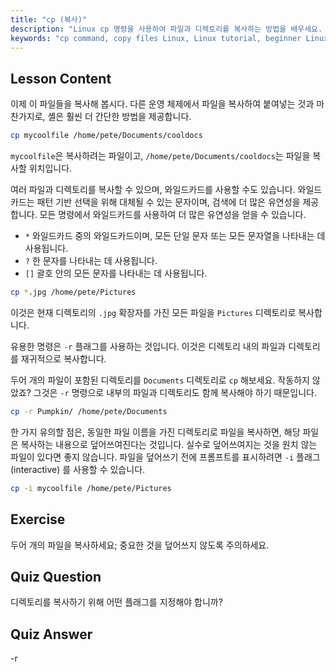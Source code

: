 ```yaml
---
title: "cp (복사)"
description: "Linux cp 명령을 사용하여 파일과 디렉토리를 복사하는 방법을 배우세요. -r 및 와일드카드와 같은 옵션을 이해하세요. 오늘 Linux 여정을 시작하세요!"
keywords: "cp command, copy files Linux, Linux tutorial, beginner Linux, cp -r, Linux wildcards, Linux guide"
---
```


## Lesson Content

이제 이 파일들을 복사해 봅시다. 다른 운영 체제에서 파일을 복사하여 붙여넣는 것과 마찬가지로, 셸은 훨씬 더 간단한 방법을 제공합니다.

```bash
cp mycoolfile /home/pete/Documents/cooldocs
```

`mycoolfile`은 복사하려는 파일이고, `/home/pete/Documents/cooldocs`는 파일을 복사할 위치입니다.

여러 파일과 디렉토리를 복사할 수 있으며, 와일드카드를 사용할 수도 있습니다. 와일드카드는 패턴 기반 선택을 위해 대체될 수 있는 문자이며, 검색에 더 많은 유연성을 제공합니다. 모든 명령에서 와일드카드를 사용하여 더 많은 유연성을 얻을 수 있습니다.

- `*` 와일드카드 중의 와일드카드이며, 모든 단일 문자 또는 모든 문자열을 나타내는 데 사용됩니다.
- `?` 한 문자를 나타내는 데 사용됩니다.
- `[]` 괄호 안의 모든 문자를 나타내는 데 사용됩니다.

```bash
cp *.jpg /home/pete/Pictures
```

이것은 현재 디렉토리의 `.jpg` 확장자를 가진 모든 파일을 `Pictures` 디렉토리로 복사합니다.

유용한 명령은 `-r` 플래그를 사용하는 것입니다. 이것은 디렉토리 내의 파일과 디렉토리를 재귀적으로 복사합니다.

두어 개의 파일이 포함된 디렉토리를 `Documents` 디렉토리로 `cp` 해보세요. 작동하지 않았죠? 그것은 `-r` 명령으로 내부의 파일과 디렉토리도 함께 복사해야 하기 때문입니다.

```bash
cp -r Pumpkin/ /home/pete/Documents
```

한 가지 유의할 점은, 동일한 파일 이름을 가진 디렉토리로 파일을 복사하면, 해당 파일은 복사하는 내용으로 덮어쓰여진다는 것입니다. 실수로 덮어쓰여지는 것을 원치 않는 파일이 있다면 좋지 않습니다. 파일을 덮어쓰기 전에 프롬프트를 표시하려면 `-i` 플래그 (interactive) 를 사용할 수 있습니다.

```bash
cp -i mycoolfile /home/pete/Pictures
```

## Exercise

두어 개의 파일을 복사하세요; 중요한 것을 덮어쓰지 않도록 주의하세요.

## Quiz Question

디렉토리를 복사하기 위해 어떤 플래그를 지정해야 합니까?

## Quiz Answer

-r
